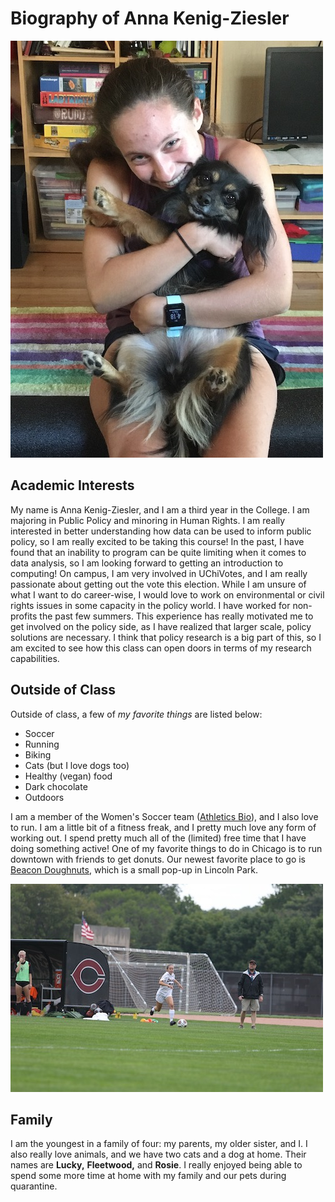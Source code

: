 # Biography of Anna Kenig-Ziesler 

![Image of Me](IMG_0909_smaller.jpeg)

## Academic Interests

My name is Anna Kenig-Ziesler, and I am a third year in the College. I am majoring in Public Policy and minoring in Human Rights. I am really interested in better understanding how data can be used to inform public policy, so I am really excited to be taking this course! In the past, I have found that an inability to program can be quite limiting when it comes to data analysis, so I am looking forward to getting an introduction to computing! On campus, I am very involved in UChiVotes, and I am really passionate about getting out the vote this election. While I am unsure of what I want to do career-wise, I would love to work on environmental or civil rights issues in some capacity in the policy world. I have worked for non-profits the past few summers. This experience has really motivated me to get involved on the policy side, as I have realized that larger scale, policy solutions are necessary. I think that policy research is a big part of this, so I am excited to see how this class can open doors in terms of my research capabilities. 

## Outside of Class

Outside of class, a few of *my favorite things* are listed below: 

* Soccer
* Running
* Biking
* Cats (but I love dogs too)
* Healthy (vegan) food
* Dark chocolate
* Outdoors

I am a member of the Women's Soccer team ([Athletics Bio](https://athletics.uchicago.edu/sports/wsoc/2020-21/bios/kenig-ziesler_anna_u8hf)), and I also love to run. I am a little bit of a fitness freak, and I pretty much love any form of working out. I spend pretty much all of the (limited) free time that I have doing something active! One of my favorite things to do in Chicago is to run downtown with friends to get donuts. Our newest favorite place to go is [Beacon Doughnuts](https://www.beacondoughnuts.com), which is a small pop-up in Lincoln Park.  

![Image of Me Playing Soccer](IMG_0131_smaller.jpeg)

## Family

I am the youngest in a family of four: my parents, my older sister, and I. I also really love animals, and we have two cats and a dog at home. Their names are **Lucky,** **Fleetwood,** and **Rosie**. I really enjoyed being able to spend some more time at home with my family and our pets during quarantine. 


